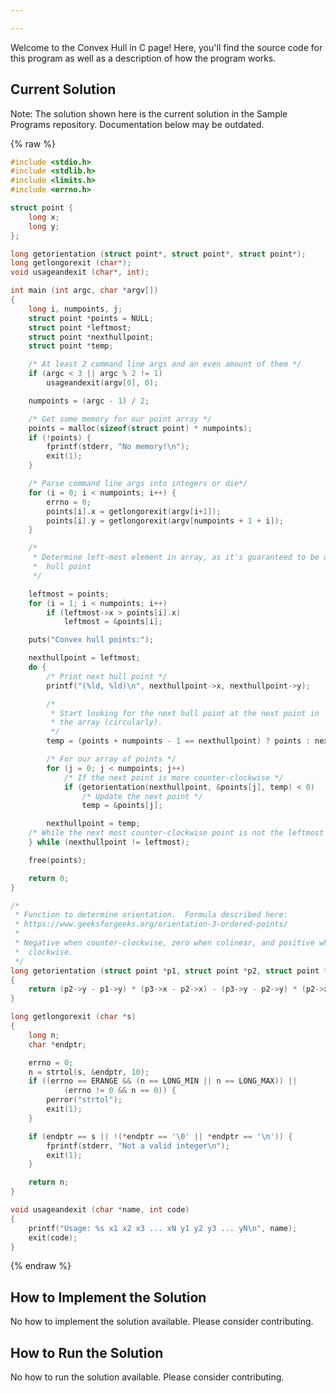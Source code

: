 ```yaml
---

---
```


Welcome to the Convex Hull in C page! Here, you'll find the source code for this program as well as a description of how the program works.

## Current Solution

Note: The solution shown here is the current solution in the Sample Programs repository. Documentation below may be outdated.

{% raw %}

```C
#include <stdio.h>
#include <stdlib.h>
#include <limits.h>
#include <errno.h>

struct point {
	long x;
	long y;
};

long getorientation (struct point*, struct point*, struct point*);
long getlongorexit (char*);
void usageandexit (char*, int);

int main (int argc, char *argv[])
{
	long i, numpoints, j;
	struct point *points = NULL;
	struct point *leftmost;
	struct point *nexthullpoint;
	struct point *temp;

	/* At least 2 command line args and an even amount of them */
	if (argc < 3 || argc % 2 != 1)
		usageandexit(argv[0], 0);

	numpoints = (argc - 1) / 2;

	/* Get some memory for our point array */
	points = malloc(sizeof(struct point) * numpoints);
	if (!points) {
		fprintf(stderr, "No memory!\n");
		exit(1);
	}

	/* Parse command line args into integers or die*/
	for (i = 0; i < numpoints; i++) {
		errno = 0;
		points[i].x = getlongorexit(argv[i+1]);
		points[i].y = getlongorexit(argv[numpoints + 1 + i]);
	}

	/*
	 * Determine left-most element in array, as it's guaranteed to be a
	 * 	hull point
	 */

	leftmost = points;
	for (i = 1; i < numpoints; i++)
		if (leftmost->x > points[i].x)
			leftmost = &points[i];

	puts("Convex hull points:");

	nexthullpoint = leftmost;
	do {
		/* Print next hull point */
		printf("(%ld, %ld)\n", nexthullpoint->x, nexthullpoint->y);

		/*
		 * Start looking for the next hull point at the next point in
		 * the array (circularly).
		 */
		temp = (points + numpoints - 1 == nexthullpoint) ? points : nexthullpoint + 1;

		/* For our array of points */
		for (j = 0; j < numpoints; j++)
			/* If the next point is more counter-clockwise */
			if (getorientation(nexthullpoint, &points[j], temp) < 0)
				/* Update the next point */
				temp = &points[j];

		nexthullpoint = temp;
	/* While the next most counter-clockwise point is not the leftmost */
	} while (nexthullpoint != leftmost);

	free(points);

	return 0;
}

/*
 * Function to determine orientation.  Formula described here:
 * https://www.geeksforgeeks.org/orientation-3-ordered-points/
 *
 * Negative when counter-clockwise, zero when colinear, and positive when
 * 	clockwise.
 */
long getorientation (struct point *p1, struct point *p2, struct point *p3)
{
	return (p2->y - p1->y) * (p3->x - p2->x) - (p3->y - p2->y) * (p2->x - p1->x);
}

long getlongorexit (char *s)
{
	long n;
	char *endptr;

	errno = 0;
	n = strtol(s, &endptr, 10);
	if ((errno == ERANGE && (n == LONG_MIN || n == LONG_MAX)) ||
			(errno != 0 && n == 0)) {
		perror("strtol");
		exit(1);
	}

	if (endptr == s || !(*endptr == '\0' || *endptr == '\n')) {
		fprintf(stderr, "Not a valid integer\n");
		exit(1);
	}

	return n;
}

void usageandexit (char *name, int code)
{
	printf("Usage: %s x1 x2 x3 ... xN y1 y2 y3 ... yN\n", name);
	exit(code);
}

```

{% endraw %}

## How to Implement the Solution

No how to implement the solution available. Please consider contributing.

## How to Run the Solution

No how to run the solution available. Please consider contributing.